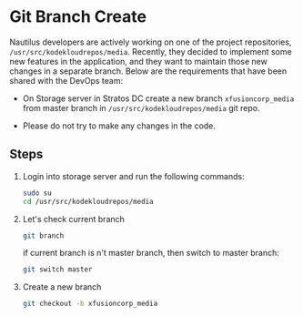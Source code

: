 # Git Branch Create

Nautilus developers are actively working on one of the project repositories, `/usr/src/kodekloudrepos/media`. Recently, they decided to implement some new features in the application, and they want to maintain those new changes in a separate branch. Below are the requirements that have been shared with the DevOps team:

- On Storage server in Stratos DC create a new branch `xfusioncorp_media` from master branch in `/usr/src/kodekloudrepos/media` git repo.

- Please do not try to make any changes in the code.

## Steps

1. Login into storage server and run the following commands:

    ```sh
    sudo su
    cd /usr/src/kodekloudrepos/media
    ```

2. Let's check current branch

    ```sh
    git branch
    ```

    if current branch is n't master branch, then switch to master branch:

    ```sh
    git switch master
    ```

3. Create a new branch

    ```sh
    git checkout -b xfusioncorp_media
    ```
